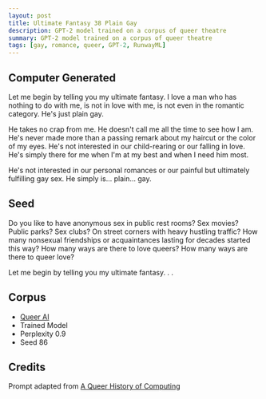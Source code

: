 ```yaml
---
layout: post
title: Ultimate Fantasy 38 Plain Gay
description: GPT-2 model trained on a corpus of queer theatre
summary: GPT-2 model trained on a corpus of queer theatre
tags: [gay, romance, queer, GPT-2, RunwayML]
---
```


## Computer Generated

Let me begin by telling you my ultimate fantasy. I love a man who has nothing to do with me, is not in love with me, is not even in the romantic category. He's just plain gay.

He takes no crap from me. He doesn't call me all the time to see how I am. He's never made more than a passing remark about my haircut or the color of my eyes. He's not interested in our child-rearing or our falling in love. He's simply there for me when I'm at my best and when I need him most.

He's not interested in our personal romances or our painful but ultimately fulfilling gay sex. He simply is... plain... gay.

## Seed

Do you like to have anonymous sex in public rest rooms? Sex movies? Public parks? Sex clubs? On street corners with heavy hustling traffic? How many nonsexual friendships or acquaintances lasting for decades started this way? How many ways are there to love queers? How many ways are there to queer love?

Let me begin by telling you my ultimate fantasy. . .

## Corpus

- [Queer AI](/queerai)
- Trained Model
- Perplexity 0.9
- Seed 86

## Credits

Prompt adapted from [A Queer History of Computing](https://rhizome.org/editorial/2013/feb/19/queer-computing-1/)
